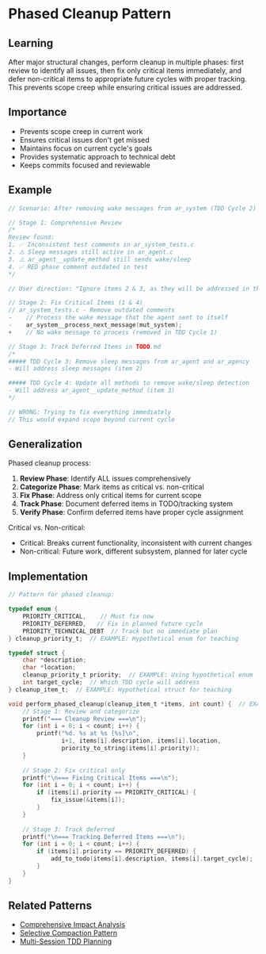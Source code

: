 # Phased Cleanup Pattern

## Learning
After major structural changes, perform cleanup in multiple phases: first review to identify all issues, then fix only critical items immediately, and defer non-critical items to appropriate future cycles with proper tracking. This prevents scope creep while ensuring critical issues are addressed.

## Importance
- Prevents scope creep in current work
- Ensures critical issues don't get missed
- Maintains focus on current cycle's goals
- Provides systematic approach to technical debt
- Keeps commits focused and reviewable

## Example
```c
// Scenario: After removing wake messages from ar_system (TDD Cycle 2)

// Stage 1: Comprehensive Review
/*
Review found:
1. ✅ Inconsistent test comments in ar_system_tests.c 
2. ⚠️ Sleep messages still active in ar_agent.c
3. ⚠️ ar_agent__update_method still sends wake/sleep
4. ✅ RED phase comment outdated in test
*/

// User direction: "Ignore items 2 & 3, as they will be addressed in the next cycles"

// Stage 2: Fix Critical Items (1 & 4)
// ar_system_tests.c - Remove outdated comments
-    // Process the wake message that the agent sent to itself
-    ar_system__process_next_message(mut_system);
+    // No wake message to process (removed in TDD Cycle 1)

// Stage 3: Track Deferred Items in TODO.md
/*
##### TDD Cycle 3: Remove sleep messages from ar_agent and ar_agency
- Will address sleep messages (item 2)

##### TDD Cycle 4: Update all methods to remove wake/sleep detection  
- Will address ar_agent__update_method (item 3)
*/

// WRONG: Trying to fix everything immediately
// This would expand scope beyond current cycle
```

## Generalization
Phased cleanup process:
1. **Review Phase**: Identify ALL issues comprehensively
2. **Categorize Phase**: Mark items as critical vs. non-critical
3. **Fix Phase**: Address only critical items for current scope
4. **Track Phase**: Document deferred items in TODO/tracking system
5. **Verify Phase**: Confirm deferred items have proper cycle assignment

Critical vs. Non-critical:
- Critical: Breaks current functionality, inconsistent with current changes
- Non-critical: Future work, different subsystem, planned for later cycle

## Implementation
```c
// Pattern for phased cleanup:

typedef enum {
    PRIORITY_CRITICAL,    // Must fix now
    PRIORITY_DEFERRED,   // Fix in planned future cycle
    PRIORITY_TECHNICAL_DEBT  // Track but no immediate plan
} cleanup_priority_t;  // EXAMPLE: Hypothetical enum for teaching

typedef struct {
    char *description;
    char *location;
    cleanup_priority_t priority;  // EXAMPLE: Using hypothetical enum
    int target_cycle;  // Which TDD cycle will address
} cleanup_item_t;  // EXAMPLE: Hypothetical struct for teaching

void perform_phased_cleanup(cleanup_item_t *items, int count) {  // EXAMPLE: Using hypothetical types
    // Stage 1: Review and categorize
    printf("=== Cleanup Review ===\n");
    for (int i = 0; i < count; i++) {
        printf("%d. %s at %s [%s]\n", 
               i+1, items[i].description, items[i].location,
               priority_to_string(items[i].priority));
    }
    
    // Stage 2: Fix critical only
    printf("\n=== Fixing Critical Items ===\n");
    for (int i = 0; i < count; i++) {
        if (items[i].priority == PRIORITY_CRITICAL) {
            fix_issue(&items[i]);
        }
    }
    
    // Stage 3: Track deferred
    printf("\n=== Tracking Deferred Items ===\n");
    for (int i = 0; i < count; i++) {
        if (items[i].priority == PRIORITY_DEFERRED) {
            add_to_todo(items[i].description, items[i].target_cycle);
        }
    }
}
```

## Related Patterns
- [Comprehensive Impact Analysis](comprehensive-impact-analysis.md)
- [Selective Compaction Pattern](selective-compaction-pattern.md)
- [Multi-Session TDD Planning](multi-session-tdd-planning.md)
